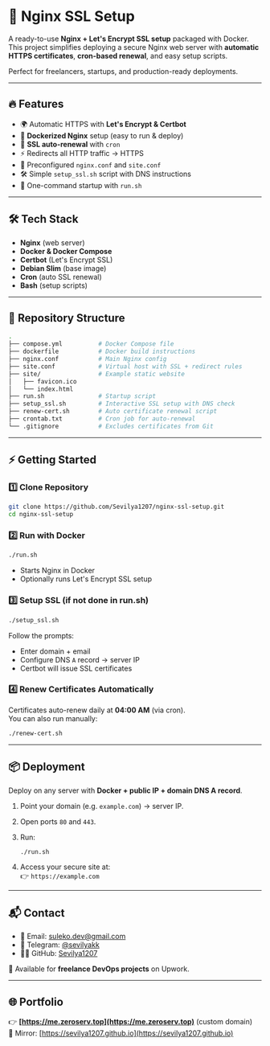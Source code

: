 # 🚀 Nginx SSL Setup

A ready-to-use **Nginx + Let's Encrypt SSL setup** packaged with Docker.  
This project simplifies deploying a secure Nginx web server with **automatic HTTPS certificates**, **cron-based renewal**, and easy setup scripts.  

Perfect for freelancers, startups, and production-ready deployments.  

---

## 🔥 Features

- 🌍 Automatic HTTPS with **Let's Encrypt & Certbot**
- 🐳 **Dockerized Nginx** setup (easy to run & deploy)
- 🔐 **SSL auto-renewal** with `cron`
- ⚡ Redirects all HTTP traffic → HTTPS
- 📂 Preconfigured `nginx.conf` and `site.conf`
- 🛠️ Simple `setup_ssl.sh` script with DNS instructions
- 🚀 One-command startup with `run.sh`

---

## 🛠️ Tech Stack

- **Nginx** (web server)
- **Docker & Docker Compose**
- **Certbot** (Let's Encrypt SSL)
- **Debian Slim** (base image)
- **Cron** (auto SSL renewal)
- **Bash** (setup scripts)

---

## 📂 Repository Structure

```bash
.
├── compose.yml          # Docker Compose file
├── dockerfile           # Docker build instructions
├── nginx.conf           # Main Nginx config
├── site.conf            # Virtual host with SSL + redirect rules
├── site/                # Example static website
│   ├── favicon.ico
│   └── index.html
├── run.sh               # Startup script
├── setup_ssl.sh         # Interactive SSL setup with DNS check
├── renew-cert.sh        # Auto certificate renewal script
├── crontab.txt          # Cron job for auto-renewal
└── .gitignore           # Excludes certificates from Git
```

---

## ⚡ Getting Started

### 1️⃣ Clone Repository

```bash
git clone https://github.com/Sevilya1207/nginx-ssl-setup.git
cd nginx-ssl-setup
```

### 2️⃣ Run with Docker

```bash
./run.sh
```

- Starts Nginx in Docker
- Optionally runs Let's Encrypt SSL setup

### 3️⃣ Setup SSL (if not done in run.sh)

```bash
./setup_ssl.sh
```

Follow the prompts:

- Enter domain + email
- Configure DNS `A` record → server IP
- Certbot will issue SSL certificates

### 4️⃣ Renew Certificates Automatically

Certificates auto-renew daily at **04:00 AM** (via cron).  
You can also run manually:

```bash
./renew-cert.sh
```

---

## 📦 Deployment

Deploy on any server with **Docker + public IP + domain DNS A record**.

1. Point your domain (e.g. `example.com`) → server IP.  
2. Open ports `80` and `443`.  
3. Run:

   ```bash
   ./run.sh
   ```

4. Access your secure site at:  
   👉 `https://example.com`

---

## 📬 Contact

- 📧 Email: [suleko.dev@gmail.com](mailto:suleko.dev@gmail.com)  
- 💬 Telegram: [@sevilyakk](https://t.me/sevilyakk)  
- 👨‍💻 GitHub: [Sevilya1207](https://github.com/Sevilya1207)  

💼 Available for **freelance DevOps projects** on Upwork.

---

## 🌐 Portfolio

👉 **[https://me.zeroserv.top](https://me.zeroserv.top)** (custom domain)  
🔗 Mirror: [https://sevilya1207.github.io](https://sevilya1207.github.io)
